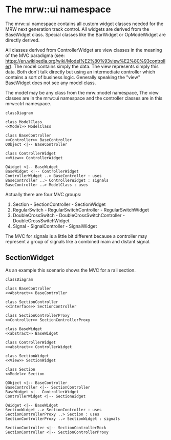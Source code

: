 # The mrw::ui namespace

The mrw::ui namespace contains all custom widget classes needed for the MRW next generation track control. All widgets are derived from the BaseWidget class. Special classes like the BarWidget or OpModeWidget are directly derived.

All classes derived from ControllerWidget are view classes in the meaning of the MVC paradigma (see: https://en.wikipedia.org/wiki/Model%E2%80%93view%E2%80%93controller). The model contains simply the data. The view represents simply this data. Both don't talk directly but using an intermediate controller which contains a sort of business logic. Generally speaking the "view" BaseWidget does not see any model class.

The model may be any class from the mrw::model namespace, The view classes are in the mrw::ui namespace and the controller classes are in this mrw::ctrl namespace.

```mermaid
classDiagram

class ModelClass
<<Model>> ModelClass

class BaseController
<<Controller>> BaseController
QObject <|-- BaseController

class ControllerWidget
<<View>> ControllerWidget

QWidget <|-- BaseWidget
BaseWidget <|-- ControllerWidget
ControllerWidget ..> BaseController : uses
BaseController ..> ControllerWidget : signals
BaseController ..> ModelClass : uses

```

Actually there are four MVC groups:
1. Section - SectionController - SectionWidget
2. RegularSwitch - RegularSwitchController - RegularSwitchWidget
3. DoubleCrossSwitch - DoubleCrossSwitchController - DoubleCrossSwitchWidget
4. Signal - SignalController - SignalWidget

The MVC for signals is a little bit different because a controller may represent a group of signals like a combined main and distant signal.

## SectionWidget

As an example this scenario shows the MVC for a rail section.

```mermaid
classDiagram

class BaseController
<<Abstract>> BaseController

class SectionController
<<Interface>> SectionController

class SectionControllerProxy
<<Controller>> SectionControllerProxy

class BaseWidget
<<abstract>> BaseWidget

class ControllerWidget
<<abstract>> ControllerWidget

class SectionWidget
<<View>> SectionWidget

class Section
<<Model>> Section

QObject <|-- BaseController
BaseController <|-- SectionController
BaseWidget <|-- ControllerWidget
ControllerWidget <|-- SectionWidget

QWidget <|-- BaseWidget
SectionWidget ..> SectionController : uses
SectionControllerProxy ..> Section : uses
SectionControllerProxy ..> SectionWidget : signals

SectionController <|-- SectionControllerMock
SectionController <|-- SectionControllerProxy

```
